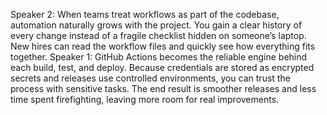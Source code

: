 Speaker 2: When teams treat workflows as part of the codebase, automation naturally grows with the project. You gain a clear history of every change instead of a fragile checklist hidden on someone’s laptop. New hires can read the workflow files and quickly see how everything fits together.
Speaker 1: GitHub Actions becomes the reliable engine behind each build, test, and deploy. Because credentials are stored as encrypted secrets and releases use controlled environments, you can trust the process with sensitive tasks. The end result is smoother releases and less time spent firefighting, leaving more room for real improvements.
